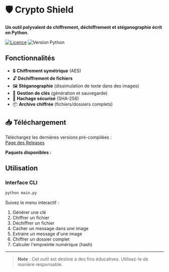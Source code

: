 # 🛡️ Crypto Shield

**Un outil polyvalent de chiffrement, déchiffrement et stéganographie écrit en Python.**

[![Licence](https://img.shields.io/badge/Licence-MIT-blue.svg)](LICENSE)
![Version Python](https://img.shields.io/badge/Python-3.8%2B-green)

## Fonctionnalités

- 🔒 **Chiffrement symétrique** (AES)
- 🔓 **Déchiffrement de fichiers**
- 🖼️ **Stéganographie** (dissimulation de texte dans des images)
- 🔑 **Gestion de clés** (génération et sauvegarde)
- 🧪 **Hachage sécurisé** (SHA-256)
- 📦 **Archive chiffrée** (fichiers/dossiers complets)

## 📥 Téléchargement
Téléchargez les dernières versions pré-compilées :  
[Page des Releases](https://github.com/MhamdiAbdelilah/crypto-shild/releases/tag/release)

**Paquets disponibles :**

## Utilisation

### Interface CLI
```bash
python main.py
```

Suivez le menu interactif :
1. Générer une clé
2. Chiffrer un fichier
3. Déchiffrer un fichier
4. Cacher un message dans une image
5. Extraire un message d'une image
6. Chiffrer un dossier complet
7. Calculer l'empreinte numérique (hash)


---
> **Note** : Cet outil est destiné à des fins éducatives. Utilisez-le de manière responsable.
